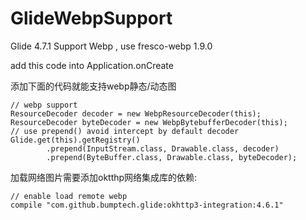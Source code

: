 # GlideWebpSupport
Glide 4.7.1 Support Webp , use fresco-webp 1.9.0

add this code into Application.onCreate

添加下面的代码就能支持webp静态/动态图
```
// webp support
ResourceDecoder decoder = new WebpResourceDecoder(this);
ResourceDecoder byteDecoder = new WebpBytebufferDecoder(this);
// use prepend() avoid intercept by default decoder
Glide.get(this).getRegistry()
        .prepend(InputStream.class, Drawable.class, decoder)
        .prepend(ByteBuffer.class, Drawable.class, byteDecoder);
```

加载网络图片需要添加oktthp网络集成库的依赖:
```
// enable load remote webp
compile "com.github.bumptech.glide:okhttp3-integration:4.6.1"
```
